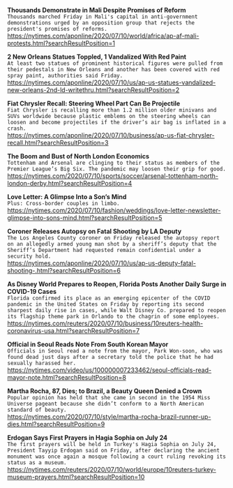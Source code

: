 **Thousands Demonstrate in Mali Despite Promises of Reform**\
`Thousands marched Friday in Mali's capital in anti-government demonstrations urged by an opposition group that rejects the president's promises of reforms. `\
https://nytimes.com/aponline/2020/07/10/world/africa/ap-af-mali-protests.html?searchResultPosition=1

**2 New Orleans Statues Toppled, 1 Vandalized With Red Paint**\
`At least two statues of prominent historical figures were pulled from their pedestals in New Orleans and another has been covered with red spray paint, authorities said Friday.`\
https://nytimes.com/aponline/2020/07/10/us/ap-us-statues-vandalized-new-orleans-2nd-ld-writethru.html?searchResultPosition=2

**Fiat Chrysler Recall: Steering Wheel Part Can Be Projectile**\
`Fiat Chrysler is recalling more than 1.2 million older minivans and SUVs worldwide because plastic emblems on the steering wheels can loosen and become projectiles if the driver’s air bag is inflated in a crash.`\
https://nytimes.com/aponline/2020/07/10/business/ap-us-fiat-chrysler-recall.html?searchResultPosition=3

**The Boom and Bust of North London Economics**\
`Tottenham and Arsenal are clinging to their status as members of the Premier League’s Big Six. The pandemic may loosen their grip for good.`\
https://nytimes.com/2020/07/10/sports/soccer/arsenal-tottenham-north-london-derby.html?searchResultPosition=4

**Love Letter: A Glimpse Into a Son’s Mind**\
`Plus: Cross-border couples in limbo.`\
https://nytimes.com/2020/07/10/fashion/weddings/love-letter-newsletter-glimpse-into-sons-mind.html?searchResultPosition=5

**Coroner Releases Autopsy on Fatal Shooting by LA Deputy**\
`The Los Angeles County coroner on Friday released the autopsy report on an allegedly armed young man shot by a sheriff’s deputy that the Sheriff’s Department had requested remain confidential under a security hold.`\
https://nytimes.com/aponline/2020/07/10/us/ap-us-deputy-fatal-shooting-.html?searchResultPosition=6

**As Disney World Prepares to Reopen, Florida Posts Another Daily Surge in COVID-19 Cases**\
`Florida confirmed its place as an emerging epicenter of the COVID pandemic in the United States on Friday by reporting its second sharpest daily rise in cases, while Walt Disney Co. prepared to reopen its flagship theme park in Orlando to the chagrin of some employees.`\
https://nytimes.com/reuters/2020/07/10/business/10reuters-health-coronavirus-usa.html?searchResultPosition=7

**Official in Seoul Reads Note From South Korean Mayor**\
`Officials in Seoul read a note from the mayor, Park Won-soon, who was found dead just days after a secretary told the police that he had sexually harassed her.`\
https://nytimes.com/video/us/100000007233462/seoul-officials-read-mayor-note.html?searchResultPosition=8

**Martha Rocha, 87, Dies; to Brazil, a Beauty Queen Denied a Crown**\
`Popular opinion has held that she came in second in the 1954 Miss Universe pageant because she didn’t conform to a North American standard of beauty.`\
https://nytimes.com/2020/07/10/style/martha-rocha-brazil-runner-up-dies.html?searchResultPosition=9

**Erdogan Says First Prayers in Hagia Sophia on July 24**\
`The first prayers will be held in Turkey's Hagia Sophia on July 24, President Tayyip Erdogan said on Friday, after declaring the ancient monument was once again a mosque following a court ruling revoking its status as a museum.`\
https://nytimes.com/reuters/2020/07/10/world/europe/10reuters-turkey-museum-prayers.html?searchResultPosition=10

